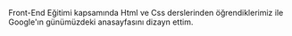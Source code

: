 Front-End Eğitimi kapsamında Html ve Css derslerinden öğrendiklerimiz ile Google'ın günümüzdeki anasayfasını dizayn ettim.